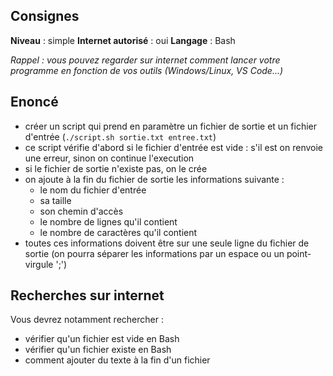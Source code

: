 ## Consignes

**Niveau** : simple
**Internet autorisé** : oui
**Langage** : Bash

_Rappel : vous pouvez regarder sur internet comment lancer votre programme en fonction de vos outils (Windows/Linux, VS Code...)_
## Enoncé

- créer un script qui prend en paramètre un fichier de sortie et un fichier d'entrée (`./script.sh sortie.txt entree.txt`)
- ce script vérifie d'abord si le fichier d'entrée est vide : s'il est on renvoie une erreur, sinon on continue l'execution
- si le fichier de sortie n'existe pas, on le crée
- on ajoute à la fin du fichier de sortie les informations suivante :
	- le nom du fichier d'entrée
	- sa taille
	- son chemin d'accès
	- le nombre de lignes qu'il contient
	- le nombre de caractères qu'il contient
- toutes ces informations doivent être sur une seule ligne du fichier de sortie (on pourra séparer les informations par un espace ou un point-virgule ';')

## Recherches sur internet

Vous devrez notamment rechercher :
- vérifier qu'un fichier est vide en Bash
- vérifier qu'un fichier existe en Bash
- comment ajouter du texte à la fin d'un fichier